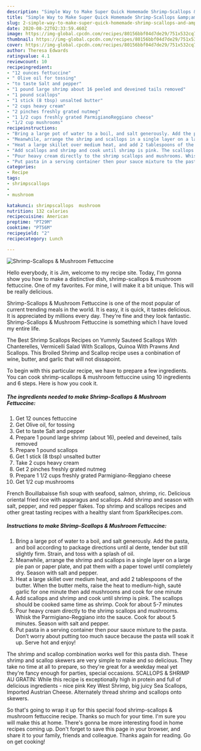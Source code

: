 ```yaml
---
description: "Simple Way to Make Super Quick Homemade Shrimp-Scallops &amp;amp; Mushroom Fettuccine"
title: "Simple Way to Make Super Quick Homemade Shrimp-Scallops &amp;amp; Mushroom Fettuccine"
slug: 2-simple-way-to-make-super-quick-homemade-shrimp-scallops-and-amp-mushroom-fettuccine
date: 2020-08-22T02:33:59.460Z
image: https://img-global.cpcdn.com/recipes/80156bbf04d7de29/751x532cq70/shrimp-scallops-mushroom-fettuccine-recipe-main-photo.jpg
thumbnail: https://img-global.cpcdn.com/recipes/80156bbf04d7de29/751x532cq70/shrimp-scallops-mushroom-fettuccine-recipe-main-photo.jpg
cover: https://img-global.cpcdn.com/recipes/80156bbf04d7de29/751x532cq70/shrimp-scallops-mushroom-fettuccine-recipe-main-photo.jpg
author: Theresa Edwards
ratingvalue: 4.1
reviewcount: 10
recipeingredient:
- "12 ounces fettuccine"
- " Olive oil for tossing"
- "to taste Salt and pepper"
- "1 pound large shrimp about 16 peeled and deveined tails removed"
- "1 pound scallops"
- "1 stick (8 tbsp) unsalted butter"
- "2 cups heavy cream"
- "2 pinches freshly grated nutmeg"
- "1 1/2 cups freshly grated ParmigianoReggiano cheese"
- "1/2 cup mushrooms"
recipeinstructions:
- "Bring a large pot of water to a boil, and salt generously. Add the pasta, and boil according to package directions until al dente, tender but still slightly firm. Strain, and toss with a splash of oil."
- "Meanwhile, arrange the shrimp and scallops in a single layer on a large pie pan or paper plate, and pat them with a paper towel until completely dry. Season with salt and pepper."
- "Heat a large skillet over medium heat, and add 2 tablespoons of the butter. When the butter melts, raise the heat to medium-high, sauté garlic for one minute then add mushrooms and cook for one minute"
- "Add scallops and shrimp and cook until shrimp is pink. The scallops should be cooked same time as shrimp. Cook for about 5-7 minutes"
- "Pour heavy cream directly to the shrimp scallops and mushrooms. Whisk the Parmigiano-Reggiano into the sauce. Cook for about 5 minutes. Season with salt and pepper."
- "Put pasta in a serving container then pour sauce mixture to the pasta. Don’t worry about putting too much sauce because the pasta will soak it up. Serve hot and enjoy!"
categories:
- Recipe
tags:
- shrimpscallops
- 
- mushroom

katakunci: shrimpscallops  mushroom 
nutrition: 132 calories
recipecuisine: American
preptime: "PT29M"
cooktime: "PT56M"
recipeyield: "2"
recipecategory: Lunch

---
```



![Shrimp-Scallops &amp; Mushroom Fettuccine](https://img-global.cpcdn.com/recipes/80156bbf04d7de29/751x532cq70/shrimp-scallops-mushroom-fettuccine-recipe-main-photo.jpg)

Hello everybody, it is Jim, welcome to my recipe site. Today, I'm gonna show you how to make a distinctive dish, shrimp-scallops &amp; mushroom fettuccine. One of my favorites. For mine, I will make it a bit unique. This will be really delicious.

Shrimp-Scallops &amp; Mushroom Fettuccine is one of the most popular of current trending meals in the world. It is easy, it is quick, it tastes delicious. It is appreciated by millions every day. They're fine and they look fantastic. Shrimp-Scallops &amp; Mushroom Fettuccine is something which I have loved my entire life.

The Best Shrimp Scallops Recipes on Yummly Sauteed Scallops With Chanterelles, Vermicelli Salad With Scallops, Quinoa With Prawns And Scallops. This Broiled Shrimp and Scallop recipe uses a conbination of wine, butter, and garlic that will not dissapoint.


To begin with this particular recipe, we have to prepare a few ingredients. You can cook shrimp-scallops &amp; mushroom fettuccine using 10 ingredients and 6 steps. Here is how you cook it.

<!--inarticleads1-->

##### The ingredients needed to make Shrimp-Scallops &amp; Mushroom Fettuccine:

1. Get 12 ounces fettuccine
1. Get  Olive oil, for tossing
1. Get to taste Salt and pepper
1. Prepare 1 pound large shrimp (about 16), peeled and deveined, tails removed
1. Prepare 1 pound scallops
1. Get 1 stick (8 tbsp) unsalted butter
1. Take 2 cups heavy cream
1. Get 2 pinches freshly grated nutmeg
1. Prepare 1 1/2 cups freshly grated Parmigiano-Reggiano cheese
1. Get 1/2 cup mushrooms


French Bouillabaisse fish soup with seafood, salmon, shrimp, ric. Delicious oriental fried rice with asparagus and scallops. Add shrimp and season with salt, pepper, and red pepper flakes. Top shrimp and scallops recipes and other great tasting recipes with a healthy slant from SparkRecipes.com. 

<!--inarticleads2-->

##### Instructions to make Shrimp-Scallops &amp; Mushroom Fettuccine:

1. Bring a large pot of water to a boil, and salt generously. Add the pasta, and boil according to package directions until al dente, tender but still slightly firm. Strain, and toss with a splash of oil.
1. Meanwhile, arrange the shrimp and scallops in a single layer on a large pie pan or paper plate, and pat them with a paper towel until completely dry. Season with salt and pepper.
1. Heat a large skillet over medium heat, and add 2 tablespoons of the butter. When the butter melts, raise the heat to medium-high, sauté garlic for one minute then add mushrooms and cook for one minute
1. Add scallops and shrimp and cook until shrimp is pink. The scallops should be cooked same time as shrimp. Cook for about 5-7 minutes
1. Pour heavy cream directly to the shrimp scallops and mushrooms. Whisk the Parmigiano-Reggiano into the sauce. Cook for about 5 minutes. Season with salt and pepper.
1. Put pasta in a serving container then pour sauce mixture to the pasta. Don’t worry about putting too much sauce because the pasta will soak it up. Serve hot and enjoy!


The shrimp and scallop combination works well for this pasta dish. These shrimp and scallop skewers are very simple to make and so delicious. They take no time at all to prepare, so they&#39;re great for a weekday meal yet they&#39;re fancy enough for parties, special occasions. SCALLOPS &amp; SHRIMP AU GRATIN: While this recipe is exceptionally high in protein and full of delicious ingredients - nice pink Key West Shrimp, big juicy Sea Scallops, Imported Austrian Cheese. Alternately thread shrimp and scallops onto skewers. 

So that's going to wrap it up for this special food shrimp-scallops &amp; mushroom fettuccine recipe. Thanks so much for your time. I'm sure you will make this at home. There's gonna be more interesting food in home recipes coming up. Don't forget to save this page in your browser, and share it to your family, friends and colleague. Thanks again for reading. Go on get cooking!
